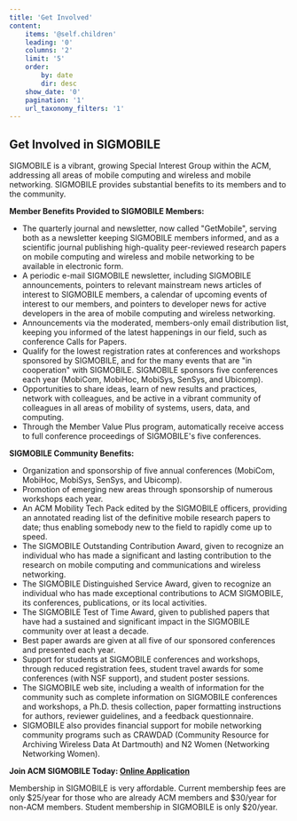 ```yaml
---
title: 'Get Involved'
content:
    items: '@self.children'
    leading: '0'
    columns: '2'
    limit: '5'
    order:
        by: date
        dir: desc
    show_date: '0'
    pagination: '1'
    url_taxonomy_filters: '1'
---
```


## Get Involved in SIGMOBILE

SIGMOBILE is a vibrant, growing Special Interest Group within the ACM, addressing all areas of mobile computing and wireless and mobile networking. SIGMOBILE provides substantial benefits to its members and to the community.

**Member Benefits Provided to SIGMOBILE Members:**

* The quarterly journal and newsletter, now called "GetMobile", serving both as a newsletter keeping SIGMOBILE members informed, and as a scientific journal publishing high-quality peer-reviewed research papers on mobile computing and wireless and mobile networking to be available in electronic form.
* A periodic e-mail SIGMOBILE newsletter, including SIGMOBILE announcements, pointers to relevant mainstream news articles of interest to SIGMOBILE members, a calendar of upcoming events of interest to our members, and pointers to developer news for active developers in the area of mobile computing and wireless networking.
* Announcements via the moderated, members-only email distribution list, keeping you informed of the latest happenings in our field, such as conference Calls for Papers.
* Qualify for the lowest registration rates at conferences and workshops sponsored by SIGMOBILE, and for the many events that are "in cooperation" with SIGMOBILE. SIGMOBILE sponsors five conferences each year (MobiCom, MobiHoc, MobiSys, SenSys, and Ubicomp).
* Opportunities to share ideas, learn of new results and practices, network with colleagues, and be active in a vibrant community of colleagues in all areas of mobility of systems, users, data, and computing.
* Through the Member Value Plus program, automatically receive access to full conference proceedings of SIGMOBILE's five conferences.

**SIGMOBILE Community Benefits:**

* Organization and sponsorship of five annual conferences (MobiCom, MobiHoc, MobiSys, SenSys, and Ubicomp).
* Promotion of emerging new areas through sponsorship of numerous workshops each year.
* An ACM Mobility Tech Pack edited by the SIGMOBILE officers, providing an annotated reading list of the definitive mobile research papers to date; thus enabling somebody new to the field to rapidly come up to speed.
* The SIGMOBILE Outstanding Contribution Award, given to recognize an individual who has made a significant and lasting contribution to the research on mobile computing and communications and wireless networking.
* The SIGMOBILE Distinguished Service Award, given to recognize an individual who has made exceptional contributions to ACM SIGMOBILE, its conferences, publications, or its local activities.
* The SIGMOBILE Test of Time Award, given to published papers that have had a sustained and significant impact in the SIGMOBILE community over at least a decade.
* Best paper awards are given at all five of our sponsored conferences and presented each year.
* Support for students at SIGMOBILE conferences and workshops, through reduced registration fees, student travel awards for some conferences (with NSF support), and student poster sessions.
* The SIGMOBILE web site, including a wealth of information for the community such as complete information on SIGMOBILE conferences and workshops, a Ph.D. thesis collection, paper formatting instructions for authors, reviewer guidelines, and a feedback questionnaire.
* SIGMOBILE also provides financial support for mobile networking community programs such as CRAWDAD (Community Resource for Archiving Wireless Data At Dartmouth) and N2 Women (Networking Networking Women).

**Join ACM SIGMOBILE Today: [Online Application](https://www.acm.org/special-interest-groups/sigs-by-knowledge-area)**

Membership in SIGMOBILE is very affordable. Current membership fees are only $25/year for those who are already ACM members and $30/year for non-ACM members. Student membership in SIGMOBILE is only $20/year. 